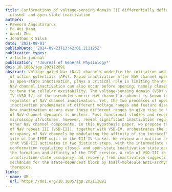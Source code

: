 ```yaml
---
title: Conformations of voltage-sensing domain III differentially define NaV channel
  closed- and open-state inactivation
authors:
- Paweorn Angsutararux
- Po Wei Kang
- Wandi Zhu
- Jonathan R Silva
date: '2021-08-01'
publishDate: '2024-09-23T13:42:01.211125Z'
publication_types:
- article-journal
publication: '*Journal of General Physiology*'
doi: 10.1085/jgp.202112891
abstract: Voltage-gated Na+ (NaV) channels underlie the initiation and propagation
  of action potentials (APs). Rapid inactivation after NaV channel opening, known
  as open-state inactivation, plays a critical role in limiting the AP duration. However,
  NaV channel inactivation can also occur before opening, namely closed-state inactivation,
  to tune the cellular excitability. The voltage-sensing domain (VSD) within repeat
  IV (VSD-IV) of the pseudotetrameric NaV channel α-subunit is known to be a critical
  regulator of NaV channel inactivation. Yet, the two processes of open- and closed-state
  inactivation predominate at different voltage ranges and feature distinct kinetics.
  How inactivation occurs over these different ranges to give rise to the complexity
  of NaV channel dynamics is unclear. Past functional studies and recent cryo-electron
  microscopy structures, however, reveal significant inactivation regulation from
  other NaV channel components. In this Hypothesis paper, we propose that the VSD
  of NaV repeat III (VSD-III), together with VSD-IV, orchestrates the inactivation-state
  occupancy of NaV channels by modulating the affinity of the intracellular binding
  site of the IFMT motif on the III-IV linker. We review and outline substantial evidence
  that VSD-III activates in two distinct steps, with the intermediate and fully activated
  conformation regulating closed- and open-state inactivation state occupancy by altering
  the formation and affinity of the IFMT crevice. A role of VSD-III in determining
  inactivation-state occupancy and recovery from inactivation suggests a regulatory
  mechanism for the state-dependent block by small-molecule anti-arrhythmic and anesthetic
  therapies.
links:
- name: URL
  url: https://doi.org/10.1085/jgp.202112891
---
```


